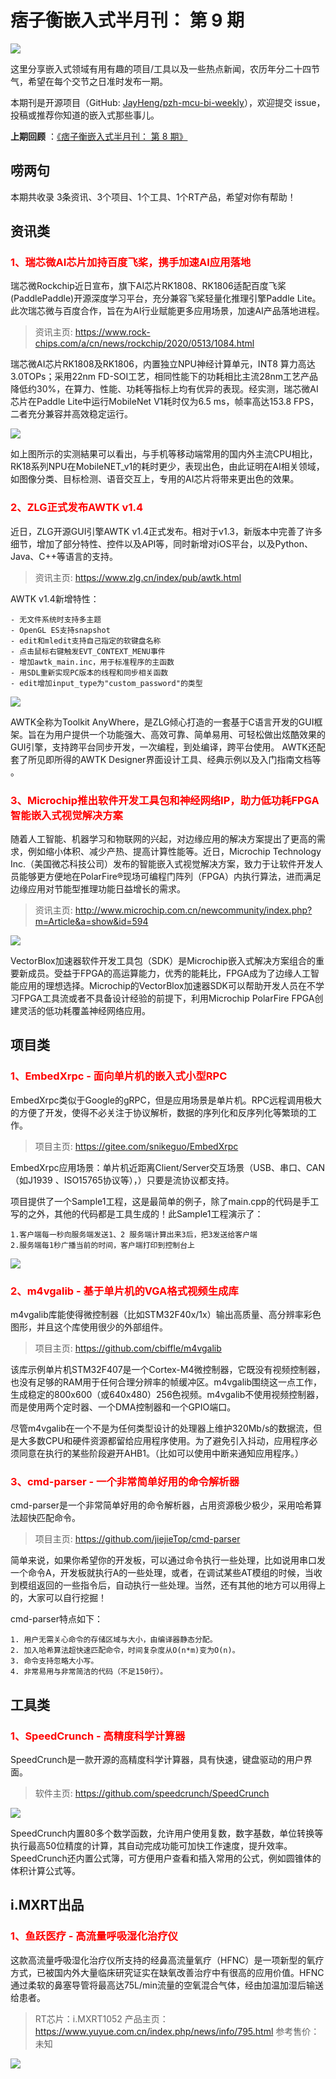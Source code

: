 # 痞子衡嵌入式半月刊： 第 9 期

![](http://henjay724.com/image/cnblogs/pzh_mcu_bi_weekly.PNG)

这里分享嵌入式领域有用有趣的项目/工具以及一些热点新闻，农历年分二十四节气，希望在每个交节之日准时发布一期。

本期刊是开源项目（GitHub: [JayHeng/pzh-mcu-bi-weekly](https://github.com/JayHeng/pzh-mcu-bi-weekly)），欢迎提交 issue，投稿或推荐你知道的嵌入式那些事儿。

**上期回顾** ：[《痞子衡嵌入式半月刊： 第 8 期》](https://www.cnblogs.com/henjay724/p/12922169.html)

## 唠两句


本期共收录 3条资讯、3个项目、1个工具、1个RT产品，希望对你有帮助！

## 资讯类

### <font color="red">1、瑞芯微AI芯片加持百度飞桨，携手加速AI应用落地</font>

瑞芯微Rockchip近日宣布，旗下AI芯片RK1808、RK1806适配百度飞桨(PaddlePaddle)开源深度学习平台，充分兼容飞桨轻量化推理引擎Paddle Lite。此次瑞芯微与百度合作，旨在为AI行业赋能更多应用场景，加速AI产品落地进程。

> 资讯主页: https://www.rock-chips.com/a/cn/news/rockchip/2020/0513/1084.html

瑞芯微AI芯片RK1808及RK1806，内置独立NPU神经计算单元，INT8 算力高达3.0TOPs；采用22nm FD-SOI工艺，相同性能下的功耗相比主流28nm工艺产品降低约30%，在算力、性能、功耗等指标上均有优异的表现。经实测，瑞芯微AI芯片在Paddle Lite中运行MobileNet V1耗时仅为6.5 ms，帧率高达153.8 FPS，二者充分兼容并高效稳定运行。

![](http://henjay724.com/image/biweekly/RK18xx_Paddle_Lite.png)

如上图所示的实测結果可以看出，与手机等移动端常用的国内外主流CPU相比，RK18系列NPU在MobileNET_v1的耗时更少，表现出色，由此证明在AI相关领域，如图像分类、目标检测、语音交互上，专用的AI芯片将带来更出色的效果。

### <font color="red">2、ZLG正式发布AWTK v1.4</font>

近日，ZLG开源GUI引擎AWTK v1.4正式发布。相对于v1.3，新版本中完善了许多细节，增加了部分特性、控件以及API等，同时新增对iOS平台，以及Python、Java、C++等语言的支持。 

> 资讯主页: https://www.zlg.cn/index/pub/awtk.html

AWTK v1.4新增特性：

```text
- 无文件系统时支持多主题
- OpenGL ES支持snapshot
- edit和mledit支持自己指定的软键盘名称
- 点击鼠标右键触发EVT_CONTEXT_MENU事件
- 增加awtk_main.inc，用于标准程序的主函数
- 用SDL重新实现PC版本的线程和同步相关函数 
- edit增加input_type为"custom_password"的类型
```

![](http://henjay724.com/image/biweekly/AWTK_v1.4.jpg)

AWTK全称为Toolkit AnyWhere，是ZLG倾心打造的一套基于C语言开发的GUI框架。旨在为用户提供一个功能强大、高效可靠、简单易用、可轻松做出炫酷效果的GUI引擎，支持跨平台同步开发，一次编程，到处编译，跨平台使用。 AWTK还配套了所见即所得的AWTK Designer界面设计工具、经典示例以及入门指南文档等 。

### <font color="red">3、Microchip推出软件开发工具包和神经网络IP，助力低功耗FPGA智能嵌入式视觉解决方案</font>

随着人工智能、机器学习和物联网的兴起，对边缘应用的解决方案提出了更高的需求，例如缩小体积、减少产热、提高计算性能等。近日，Microchip Technology Inc.（美国微芯科技公司）发布的智能嵌入式视觉解决方案，致力于让软件开发人员能够更方便地在PolarFire®现场可编程门阵列（FPGA）内执行算法，进而满足边缘应用对节能型推理功能日益增长的需求。

> 资讯主页: http://www.microchip.com.cn/newcommunity/index.php?m=Article&a=show&id=594

![](http://henjay724.com/image/biweekly/Microchip_PolarFire.PNG)

VectorBlox加速器软件开发工具包（SDK）是Microchip嵌入式解决方案组合的重要新成员。受益于FPGA的高运算能力，优秀的能耗比，FPGA成为了边缘人工智能应用的理想选择。Microchip的VectorBlox加速器SDK可以帮助开发人员在不学习FPGA工具流或者不具备设计经验的前提下，利用Microchip PolarFire FPGA创建灵活的低功耗覆盖神经网络应用。

## 项目类

### <font color="red">1、EmbedXrpc - 面向单片机的嵌入式小型RPC</font>

EmbedXrpc类似于Google的gRPC，但是应用场景是单片机。RPC远程调用极大的方便了开发，使得不必关注于协议解析，数据的序列化和反序列化等繁琐的工作。

> 项目主页: https://gitee.com/snikeguo/EmbedXrpc

EmbedXrpc应用场景：单片机近距离Client/Server交互场景（USB、串口、CAN（如J1939 、ISO15765协议等），）只要是流协议都支持。

项目提供了一个Sample1工程，这是最简单的例子，除了main.cpp的代码是手工写的之外，其他的代码都是工具生成的！此Sample1工程演示了：

```text
1.客户端每一秒向服务端发送1、2 服务端计算出来3后，把3发送给客户端
2.服务端每1秒广播当前的时间，客户端打印到控制台上
```

![](http://henjay724.com/image/biweekly/EmbedXrpc.PNG)

### <font color="red">2、m4vgalib - 基于单片机的VGA格式视频生成库</font>

m4vgalib库能使得微控制器（比如STM32F40x/1x）输出高质量、高分辨率彩色图形，并且这个库使用很少的外部组件。

> 项目主页: https://github.com/cbiffle/m4vgalib

该库示例单片机STM32F407是一个Cortex-M4微控制器，它既没有视频控制器，也没有足够的RAM用于任何合理分辨率的帧缓冲区。m4vgalib围绕这一点工作，生成稳定的800x600（或640x480）256色视频。m4vgalib不使用视频控制器，而是使用两个定时器、一个DMA控制器和一个GPIO端口。

尽管m4vgalib在一个不是为任何类型设计的处理器上维护320Mb/s的数据流，但是大多数CPU和硬件资源都留给应用程序使用。为了避免引入抖动，应用程序必须同意在执行的某些阶段避开AHB1。（比如可以使用中断来通知应用程序。）

### <font color="red">3、cmd-parser - 一个非常简单好用的命令解析器</font>

cmd-parser是一个非常简单好用的命令解析器，占用资源极少极少，采用哈希算法超快匹配命令。

> 项目主页: https://github.com/jiejieTop/cmd-parser

简单来说，如果你希望你的开发板，可以通过命令执行一些处理，比如说用串口发一个命令A，开发板就执行A的一些处理，或者，在调试某些AT模组的时候，当收到模组返回的一些指令后，自动执行一些处理。当然，还有其他的地方可以用得上的，大家可以自行挖掘！

cmd-parser特点如下：

```text
1. 用户无需关心命令的存储区域与大小，由编译器静态分配。
2. 加入哈希算法超快速匹配命令，时间复杂度从O(n*m)变为O(n)。
3. 命令支持忽略大小写。
4. 非常易用与非常简洁的代码（不足150行）。
```

## 工具类

### <font color="red">1、SpeedCrunch - 高精度科学计算器</font>

SpeedCrunch是一款开源的高精度科学计算器，具有快速，键盘驱动的用户界面。

> 软件主页: https://github.com/speedcrunch/SpeedCrunch

![](http://henjay724.com/image/biweekly/SpeedCrunch.PNG)

SpeedCrunch内置80多个数学函数，允许用户使用复数，数字基数，单位转换等执行最高50位精度的计算，其自动完成功能可加快工作速度，提升效率。SpeedCrunch还内置公式簿，可方便用户查看和插入常用的公式，例如圆锥体的体积计算公式等。

## i.MXRT出品

### <font color="red">1、鱼跃医疗 - 高流量呼吸湿化治疗仪</font>

这款高流量呼吸湿化治疗仪所支持的经鼻高流量氧疗（HFNC）是一项新型的氧疗方式，已被国内外大量临床研究证实在缺氧改善治疗中有很高的应用价值。HFNC通过柔软的鼻塞导管将最高达75L/min流量的空氧混合气体，经由加温加湿后输送给患者。

> RT芯片：i.MXRT1052
> 产品主页： https://www.yuyue.com.cn/index.php/news/info/795.html
> 参考售价： 未知

![](http://henjay724.com/image/biweekly/yuwell_tool.PNG)


